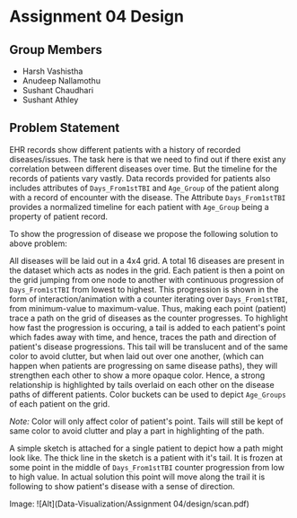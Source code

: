 # Assignment 04 Design

## Group Members

* Harsh Vashistha
* Anudeep Nallamothu
* Sushant Chaudhari
* Sushant Athley

## Problem Statement

EHR records show different patients with a history of recorded diseases/issues. The task here is that we need to find out if there exist any correlation between different diseases over time. But the timeline for the records of patients vary vastly. Data records provided for patients also includes attributes of `Days_From1stTBI` and `Age_Group` of the patient along with a record of encounter with the disease. The Attribute `Days_From1stTBI` provides a normalized timeline for each patient with `Age_Group` being a property of patient record.

To show the progression of disease we propose the following solution to above problem:

All diseases will be laid out in a 4x4 grid.  A total 16 diseases are present in the dataset which acts as nodes in the grid. 
Each patient is then a point on the grid jumping from one node to another with continuous progression of `Days_From1stTBI` from lowest to highest.
This progression is shown in the form of interaction/animation with a counter iterating over `Days_From1stTBI`, from minimum-value to maximum-value. Thus, making each point (patient) trace a path on the grid of diseases as the counter progresses.
To highlight how fast the progression is occuring, a tail is added to each patient's point which fades away with time, and hence, traces the path and direction of patient's disease progressions.
This tail will be translucent and of the same color to avoid clutter, but when laid out over one another, (which can happen when patients are progressing on same disease paths), they will strengthen each other to show a more opaque color. Hence, a strong relationship is highlighted by tails overlaid on each other on the disease paths of different patients.
Color buckets can be used to depict `Age_Groups` of each patient on the grid. 

*Note:* Color will only affect color of patient's point. Tails will still be kept of same color to avoid clutter and play a part in highlighting of the path.

A simple sketch is attached for a single patient to depict how a path might look like. The thick line in the sketch is a patient with it's tail. It is frozen at some point in the middle of `Days_From1stTBI` counter progression from low to high value. In actual solution this point will move along the trail it is following to show patient's disease with a sense of direction.

Image: ![Alt](Data-Visualization/Assignment 04/design/scan.pdf)